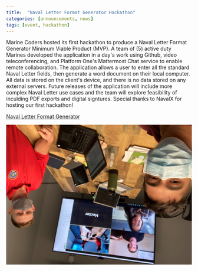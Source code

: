 ```yaml
---
title:  "Naval Letter Format Generator Hackathon"
categories: [announcements, news]
tags: [event, hackathon]
---
```


Marine Coders hosted its first hackathon to produce a Naval Letter Format Generator Minimum Viable Product (MVP).  A team of (5) active duty Marines developed the application in a day's work using Github, video teleconferencing, and Platform One's Mattermost Chat service to enable remote collaboration.
The application allows a user to enter all the standard Naval Letter fields, then generate a word document on their local computer.  All data is stored on the client's device, and there is no data stored on any external servers.  Future releases of the application will include more complex Naval Letter use cases and the team will explore feasibility of inculding PDF exports and digital signtures.  Special thanks to NavalX for hosting our first hackathon!

[Naval Letter Format Generator](https://marinecoders.github.io/_pages/naval_letter_js_test.html)

![Marine Coders Naval Letter Format Hackathon](/images/hackathon.jpg)
